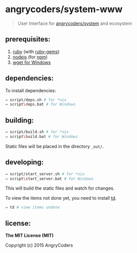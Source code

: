 
# angrycoders/system-www

> User Interface for [angrycoders/system](https://github.com/angrycoders/system) and ecosystem


## prerequisites:

1. [ruby](https://www.ruby-lang.org/) (with [ruby-gems](https://rubygems.org/))
1. [nodejs](http://nodejs.org) (for [npm](https://www.npmjs.com))
1. [wget for Windows](http://gnuwin32.sourceforge.net/packages/wget.htm)


## dependencies:

To install dependencies:

```bash
⇒ script/deps.sh # for *nix
⇒ script\deps.bat # for Windows
```


## building:

```bash
⇒ script/build.sh # for *nix
⇒ script\build.bat # for Windows
```

Static files will be placed in the directory `_out/`.


## developing:

```bash
⇒ script/start_server.sh # for *nix
⇒ script\start_server.bat # for Windows
```

This will build the static files and watch for changes.

To view the items not done yet, you need to install [td](https://github.com/Swatto/td/releases/tag/1.2.0).

```bash
⇒ td # view items undone
```


## license:

**The MIT License (MIT)**

Copyright (c) 2015 AngryCoders

